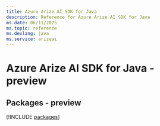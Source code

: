 ```yaml
---
title: Azure Arize AI SDK for Java
description: Reference for Azure Arize AI SDK for Java
ms.date: 06/11/2025
ms.topic: reference
ms.devlang: java
ms.service: arizeai
---
```

# Azure Arize AI SDK for Java - preview
## Packages - preview
[!INCLUDE [packages](arize-ai-index.md)]